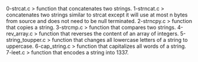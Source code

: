 0-strcat.c > function that concatenates two strings.
1-strncat.c > concatenates two strings similar to strcat except it will use at most n bytes from source 
              and does not need to be null terminated.
2-strncpy.c > function that copies a string.
3-strcmp.c > function that compares two strings.
4-rev_array.c > function that reverses the content of an array of integers.
5-string_toupper.c > function that changes all lowercase letters of a string to uppercase.
6-cap_string.c > function that capitalizes all words of a string.
7-leet.c > function that encodes a string into 1337.
